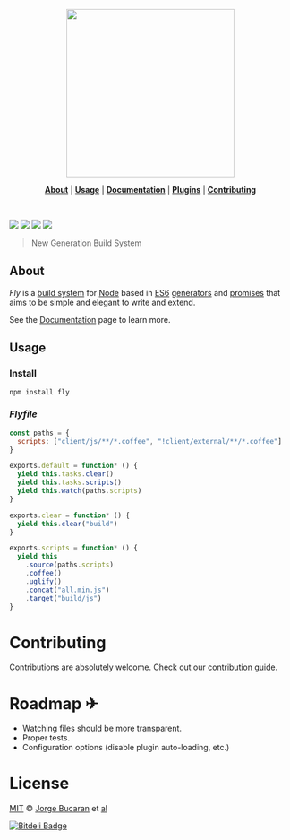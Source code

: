 <p align="center">
  <a href="http://github.com/flyjs/fly">
    <img width=300px  src="https://cloud.githubusercontent.com/assets/8317250/8430194/35c6043a-1f6a-11e5-8cbd-af6cc86baa84.png">
  </a>
</p>

<p align="center">
<b><a href="#about">About</a></b>
|
<b><a href="#usage">Usage</a></b>
|
<b><a href="/docs/README.md">Documentation</a></b>
|
<b><a href="wiki/Plugins">Plugins</a></b>
|
<b><a href="#contributing">Contributing</a></b>
</p>
<br>

[![][fly-badge]][fly]
[![][dl-badge]][npm-pkg-link]
![][mit-badge]
[![][TravisLogo]][Travis]

> New Generation Build System




## About

_Fly_ is a [build system](https://en.wikipedia.org/wiki/Build_automation) for [Node](https://nodejs.org/) based in [ES6](http://www.ecma-international.org/ecma-262/6.0/index.html) [generators](https://developer.mozilla.org/en-US/docs/Web/JavaScript/Reference/Statements/function*) and [promises](https://developer.mozilla.org/en-US/docs/Web/JavaScript/Reference/Global_Objects/Promise) that aims to be simple and elegant to write and extend.

See the [Documentation](/docs/README.md) page to learn more.

## Usage
### Install

```
npm install fly
```

### _Flyfile_

```js
const paths = {
  scripts: ["client/js/**/*.coffee", "!client/external/**/*.coffee"]
}

exports.default = function* () {
  yield this.tasks.clear()
  yield this.tasks.scripts()
  yield this.watch(paths.scripts)
}

exports.clear = function* () {
  yield this.clear("build")
}

exports.scripts = function* () {
  yield this
    .source(paths.scripts)
    .coffee()
    .uglify()
    .concat("all.min.js")
    .target("build/js")
}
```

# Contributing

Contributions are absolutely welcome. Check out our [contribution guide](/CONTRIBUTING.md).

# Roadmap ✈

+ Watching files should be more transparent.
+ Proper tests.
+ Configuration options (disable plugin auto-loading, etc.)

# License


[MIT](http://opensource.org/licenses/MIT) © [Jorge Bucaran][Author] et [al](https://github.com/flyjs/fly/graphs/contributors)



[![Bitdeli Badge](https://d2weczhvl823v0.cloudfront.net/flyjs/fly/trend.png)](https://bitdeli.com/free "Bitdeli Badge")


[author]: http://about.flyjs.me

[fly]: https://www.github.com/flyjs/fly

[fly-badge]: https://img.shields.io/badge/fly-JS-05B3E1.svg?style=flat-square
[mit-badge]: https://img.shields.io/badge/license-MIT-444444.svg?style=flat-square

[npm-pkg-link]: https://www.npmjs.org/package/fly

[dl-badge]: http://img.shields.io/npm/dm/fly.svg?style=flat-square

[TravisLogo]: http://img.shields.io/travis/flyjs/fly.svg?style=flat-square
[Travis]: https://travis-ci.org/flyjs/fly
